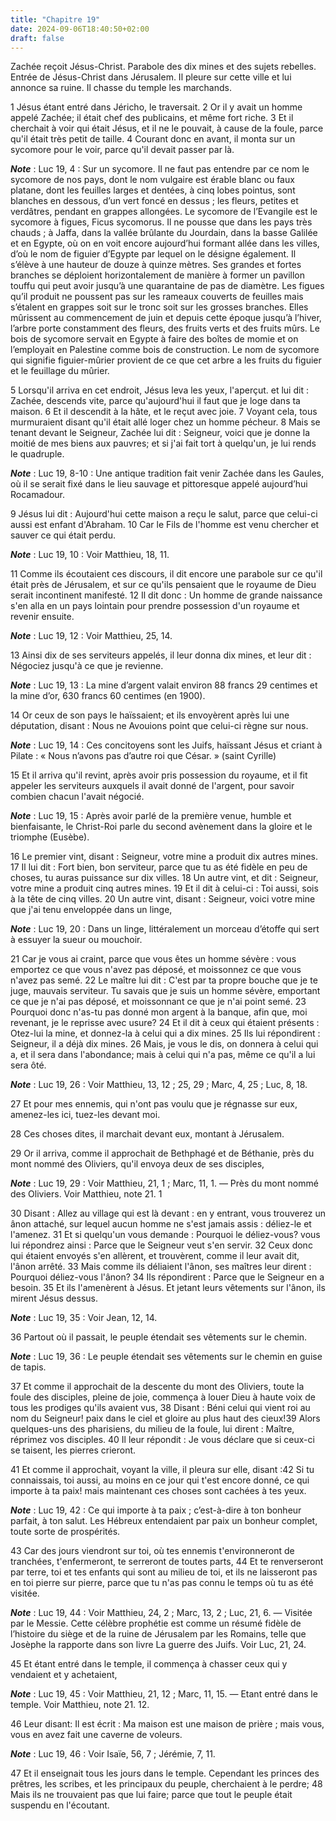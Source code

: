 ```yaml
---
title: "Chapitre 19"
date: 2024-09-06T18:40:50+02:00
draft: false
---
```



Zachée reçoit Jésus-Christ.
Parabole des dix mines et des sujets rebelles.
Entrée de Jésus-Christ dans Jérusalem.
Il pleure sur cette ville et lui annonce sa ruine.
Il chasse du temple les marchands.


1 Jésus étant entré dans Jéricho, le traversait. 2 Or il y avait un homme appelé Zachée; il était chef des publicains, et même fort riche. 3 Et il cherchait à voir qui était Jésus, et il ne le pouvait, à cause de la foule, parce qu'il était très petit de taille. 4 Courant donc en avant, il monta sur un sycomore pour le voir, parce qu'il devait passer par là.

***Note*** :  Luc 19, 4 : Sur un sycomore. Il ne faut pas entendre par ce nom le sycomore de nos pays, dont le nom vulgaire est érable blanc ou faux platane, dont les feuilles larges et dentées, à cinq lobes pointus, sont blanches en dessous, d’un vert foncé en dessus ; les fleurs, petites et verdâtres, pendant en grappes allongées. Le sycomore de l’Evangile est le sycomore à figues, Ficus sycomorus. Il ne pousse que dans les pays très chauds ; à Jaffa, dans la vallée brûlante du Jourdain, dans la basse Galilée et en Egypte, où on en voit encore aujourd’hui formant allée dans les villes, d’où le nom de figuier d’Egypte par lequel on le désigne également. Il s’élève à une hauteur de douze à quinze mètres. Ses grandes et fortes branches se déploient horizontalement de manière à former un pavillon touffu qui peut avoir jusqu’à une quarantaine de pas de diamètre. Les figues qu’il produit ne poussent pas sur les rameaux couverts de feuilles mais s’étalent en grappes soit sur le tronc soit sur les grosses branches. Elles
mûrissent au commencement de juin et depuis cette époque jusqu’à l’hiver, l’arbre porte constamment des fleurs, des fruits verts et des fruits mûrs. Le bois de sycomore servait en Egypte à faire des boîtes de momie et on l’employait en Palestine comme bois de construction. Le nom de sycomore qui signifie figuier-mûrier provient de ce que cet arbre a les fruits du figuier et le feuillage du mûrier.

5 Lorsqu'il arriva en cet endroit, Jésus leva les yeux, l'aperçut. et lui dit : Zachée, descends vite, parce qu'aujourd'hui il faut que je loge dans ta maison. 6 Et il descendit à la hâte, et le reçut avec joie. 7 Voyant cela, tous murmuraient disant qu'il était allé loger chez un homme pécheur. 8 Mais se tenant devant le Seigneur, Zachée lui dit : Seigneur, voici que je donne la moitié de mes biens aux pauvres; et si j'ai fait tort à quelqu'un, je lui rends le quadruple.

***Note*** :  Luc 19, 8-10 : Une antique tradition fait venir Zachée dans les Gaules, où il se serait fixé dans le lieu sauvage et pittoresque appelé aujourd’hui Rocamadour.

9 Jésus lui dit : Aujourd'hui cette maison a reçu le salut, parce que celui-ci aussi est enfant d'Abraham. 10 Car le Fils de l'homme est venu chercher et sauver ce qui était perdu.

***Note*** :  Luc 19, 10 : Voir Matthieu, 18, 11.


11 Comme ils écoutaient ces discours, il dit encore une parabole sur ce qu'il était près de Jérusalem, et sur ce qu'ils pensaient que le royaume de Dieu serait incontinent manifesté. 12 Il dit donc : Un homme de grande naissance s'en alla en un pays lointain pour prendre possession d'un royaume et revenir ensuite.

***Note*** :  Luc 19, 12 : Voir Matthieu, 25, 14.


13 Ainsi dix de ses serviteurs appelés, il leur donna dix mines, et leur dit : Négociez jusqu'à ce que je revienne.

***Note*** :  Luc 19, 13 : La mine d’argent valait environ 88 francs 29 centimes et la mine d’or, 630 francs 60 centimes (en 1900).

14 Or ceux de son pays le haïssaient; et ils envoyèrent après lui une députation, disant : Nous ne Avouions point que celui-ci règne sur nous.

***Note*** :  Luc 19, 14 : Ces concitoyens sont les Juifs, haïssant Jésus et criant à Pilate : « Nous n’avons pas d’autre roi que César. » (saint Cyrille)

15 Et il arriva qu'il revint, après avoir pris possession du royaume, et il fit appeler les serviteurs auxquels il avait donné de l'argent, pour savoir combien chacun l'avait négocié.

***Note*** :  Luc 19, 15 : Après avoir parlé de la première venue, humble et bienfaisante, le Christ-Roi parle du second avènement dans la gloire et le triomphe (Eusèbe).

16 Le premier vint, disant : Seigneur, votre mine a produit dix autres mines. 17 Il lui dit : Fort bien, bon serviteur, parce que tu as été fidèle en peu de choses, tu auras puissance sur dix villes. 18 Un autre vint, et dit : Seigneur, votre mine a produit cinq autres mines. 19 Et il dit à celui-ci : Toi aussi, sois à la tête de cinq villes. 20 Un autre vint, disant : Seigneur, voici votre mine que j'ai tenu enveloppée dans un linge,

***Note*** :  Luc 19, 20 : Dans un linge, littéralement un morceau d’étoffe qui sert à essuyer la sueur ou mouchoir.

21 Car je vous ai craint, parce que vous êtes un homme sévère : vous emportez ce que vous n'avez pas déposé, et moissonnez ce que vous n'avez pas semé. 22 Le maître lui dit : C'est par ta propre bouche que je te juge, mauvais serviteur. Tu savais que je suis un homme sévère, emportant ce que je n'ai pas déposé, et moissonnant ce que je n'ai point semé. 23 Pourquoi donc n'as-tu pas donné mon argent à la banque, afin que, moi revenant, je le reprisse avec usure? 24 Et il dit à ceux qui étaient présents : Otez-lui la mine, et donnez-la à celui qui a dix mines. 25 Ils lui répondirent : Seigneur, il a déjà dix mines. 26 Mais, je vous le dis, on donnera à celui qui a, et il sera dans l'abondance; mais à celui qui n'a pas, même ce qu'il a lui sera ôté.

***Note*** :  Luc 19, 26 : Voir Matthieu, 13, 12 ; 25, 29 ; Marc, 4, 25 ; Luc, 8, 18.

27 Et pour mes ennemis, qui n'ont pas voulu que je régnasse sur eux, amenez-les ici, tuez-les devant moi.


28 Ces choses dites, il marchait devant eux, montant à Jérusalem.


29 Or il arriva, comme il approchait de Bethphagé et de Béthanie, près du mont nommé des Oliviers, qu'il envoya deux de ses disciples,

***Note*** :  Luc 19, 29 : Voir Matthieu, 21, 1 ; Marc, 11, 1. ― Près du mont nommé des Oliviers. Voir Matthieu, note 21. 1

30 Disant : Allez au village qui est là devant : en y entrant, vous trouverez un ânon attaché, sur lequel aucun homme ne s'est jamais assis : déliez-le et l'amenez. 31 Et si quelqu'un vous demande : Pourquoi le déliez-vous? vous lui répondrez ainsi : Parce que le Seigneur veut s'en servir. 32 Ceux donc qui étaient envoyés s'en allèrent, et trouvèrent, comme il leur avait dit, l'ânon arrêté. 33 Mais comme ils déliaient l'ânon, ses maîtres leur dirent : Pourquoi déliez-vous l'ânon? 34 Ils répondirent : Parce que le Seigneur en a besoin. 35 Et ils l'amenèrent à Jésus. Et jetant leurs vêtements sur l'ânon, ils mirent Jésus dessus.

***Note*** :  Luc 19, 35 : Voir Jean, 12, 14.

36 Partout où il passait, le peuple étendait ses vêtements sur le chemin.

***Note*** :  Luc 19, 36 : Le peuple étendait ses vêtements sur le chemin en guise de tapis.

37 Et comme il approchait de la descente du mont des Oliviers, toute la foule des disciples, pleine de joie, commença à louer Dieu à haute voix de tous les prodiges qu'ils avaient vus, 38 Disant : Béni celui qui vient roi au nom du Seigneur! paix dans le ciel et gloire au plus haut des cieux!39 Alors quelques-uns des pharisiens, du milieu de la foule, lui dirent : Maître, réprimez vos disciples. 40 Il leur répondit : Je vous déclare que si ceux-ci se taisent, les pierres crieront.


41 Et comme il approchait, voyant la ville, il pleura sur elle, disant :42 Si tu connaissais, toi aussi, au moins en ce jour qui t'est encore donné, ce qui importe à ta paix! mais maintenant ces choses sont cachées à tes yeux.

***Note*** :  Luc 19, 42 : Ce qui importe à ta paix ; c’est-à-dire à ton bonheur parfait, à ton salut. Les Hébreux entendaient par paix un bonheur complet, toute sorte de prospérités.

43 Car des jours viendront sur toi, où tes ennemis t'environneront de tranchées, t'enfermeront, te serreront de toutes parts, 44 Et te renverseront par terre, toi et tes enfants qui sont au milieu de toi, et ils ne laisseront pas en toi pierre sur pierre, parce que tu n'as pas connu le temps où tu as été visitée.

***Note*** :  Luc 19, 44 : Voir Matthieu, 24, 2 ; Marc, 13, 2 ; Luc, 21, 6. ― Visitée par le Messie. Cette célèbre prophétie est comme un résumé fidèle de l’histoire du siège et de la ruine de Jérusalem par les Romains, telle que Josèphe la rapporte dans son livre La guerre des Juifs. Voir Luc, 21, 24.


45 Et étant entré dans le temple, il commença à chasser ceux qui y vendaient et y achetaient,

***Note*** :  Luc 19, 45 : Voir Matthieu, 21, 12 ; Marc, 11, 15. ― Etant entré dans le temple. Voir Matthieu, note 21. 12.

46 Leur disant: Il est écrit : Ma maison est une maison de prière ; mais vous, vous en avez fait une caverne de voleurs.

***Note*** :  Luc 19, 46 : Voir Isaïe, 56, 7 ; Jérémie, 7, 11.


47 Et il enseignait tous les jours dans le temple. Cependant les princes des prêtres, les scribes, et les principaux du peuple, cherchaient à le perdre; 48 Mais ils ne trouvaient pas que lui faire; parce que tout le peuple était suspendu en l'écoutant.

